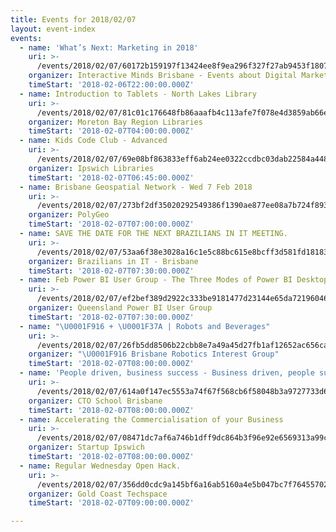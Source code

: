 ```yaml
---
title: Events for 2018/02/07
layout: event-index
events:
  - name: 'What’s Next: Marketing in 2018'
    uri: >-
      /events/2018/02/07/60172b159197f13424ee8f9ea296f327f27ab9453f18079cd0b4e6f3ba95d1f7
    organizer: Interactive Minds Brisbane - Events about Digital Marketing
    timeStart: '2018-02-06T22:00:00.000Z'
  - name: Introduction to Tablets - North Lakes Library
    uri: >-
      /events/2018/02/07/81c01c176648fb86aaafb4c113afe7f078e4d3859ab66e95d25e44f26996c3f1
    organizer: Moreton Bay Region Libraries
    timeStart: '2018-02-07T04:00:00.000Z'
  - name: Kids Code Club - Advanced
    uri: >-
      /events/2018/02/07/69e08bf863833eff6ab24ee0322ccdbc03dab22584a448fa9608a38e13795bd8
    organizer: Ipswich Libraries
    timeStart: '2018-02-07T06:45:00.000Z'
  - name: Brisbane Geospatial Network - Wed 7 Feb 2018
    uri: >-
      /events/2018/02/07/273bf2df35020292549386f1390ae877ee08a7b724f89309d2d940546a148a07
    organizer: PolyGeo
    timeStart: '2018-02-07T07:00:00.000Z'
  - name: SAVE THE DATE FOR THE NEXT BRAZILIANS IN IT MEETING.
    uri: >-
      /events/2018/02/07/53aa6f38e3028a16c1e5c88bc615e8bcff3d581fd18183cc97a3ce7ff4a82a6e
    organizer: Brazilians in IT - Brisbane
    timeStart: '2018-02-07T07:30:00.000Z'
  - name: Feb Power BI User Group - The Three Modes of Power BI Desktop
    uri: >-
      /events/2018/02/07/ef2bef389d2922c333be9181477d23144e65da72196046e6315eaecd0b3f8e14
    organizer: Queensland Power BI User Group
    timeStart: '2018-02-07T07:30:00.000Z'
  - name: "\U0001F916 + \U0001F37A | Robots and Beverages"
    uri: >-
      /events/2018/02/07/26fb5dd8506b22cbb8e7a49a45d27fb1af12652ac656ca690c90f0c1c3e654c4
    organizer: "\U0001F916 Brisbane Robotics Interest Group"
    timeStart: '2018-02-07T08:00:00.000Z'
  - name: 'People driven, business success - Business driven, people success'
    uri: >-
      /events/2018/02/07/614a0f147ec5553a74f67f568cb6f58048b3a9727733d6f29da8b28685cac28a
    organizer: CTO School Brisbane
    timeStart: '2018-02-07T08:00:00.000Z'
  - name: Accelerating the Commercialisation of your Business
    uri: >-
      /events/2018/02/07/08471dc7af6a746b1dff9dc864b3f96e92e6569313a99ce56598b6753d5a4d19
    organizer: Startup Ipswich
    timeStart: '2018-02-07T08:00:00.000Z'
  - name: Regular Wednesday Open Hack.
    uri: >-
      /events/2018/02/07/356dd0cdc9a145bf6a16ab5160a4e5b047bc7f7645570251bb1b8a81c79fe71e
    organizer: Gold Coast Techspace
    timeStart: '2018-02-07T09:00:00.000Z'

---
```

